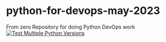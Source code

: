 # python-for-devops-may-2023
From zero Repository for doing Python DevOps work
[![Test Multiple Python Versions](https://github.com/aw0121/python-for-devops-may-2023/actions/workflows/main.yml/badge.svg)](https://github.com/aw0121/python-for-devops-may-2023/actions/workflows/main.yml)
